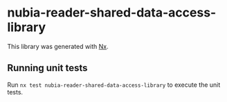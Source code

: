# nubia-reader-shared-data-access-library

This library was generated with [Nx](https://nx.dev).

## Running unit tests

Run `nx test nubia-reader-shared-data-access-library` to execute the unit tests.
